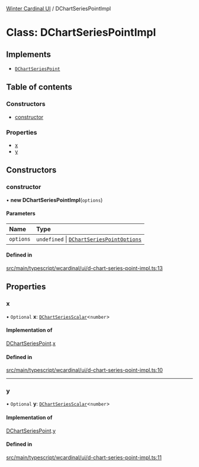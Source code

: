 [Winter Cardinal UI](../README.md) / DChartSeriesPointImpl

# Class: DChartSeriesPointImpl

## Implements

- [`DChartSeriesPoint`](../interfaces/DChartSeriesPoint.md)

## Table of contents

### Constructors

- [constructor](DChartSeriesPointImpl.md#constructor)

### Properties

- [x](DChartSeriesPointImpl.md#x)
- [y](DChartSeriesPointImpl.md#y)

## Constructors

### constructor

• **new DChartSeriesPointImpl**(`options`)

#### Parameters

| Name | Type |
| :------ | :------ |
| `options` | `undefined` \| [`DChartSeriesPointOptions`](../interfaces/DChartSeriesPointOptions.md) |

#### Defined in

[src/main/typescript/wcardinal/ui/d-chart-series-point-impl.ts:13](https://github.com/winter-cardinal/winter-cardinal-ui/blob/v0.154.0/src/main/typescript/wcardinal/ui/d-chart-series-point-impl.ts#L13)

## Properties

### x

• `Optional` **x**: [`DChartSeriesScalar`](../README.md#dchartseriesscalar)<`number`\>

#### Implementation of

[DChartSeriesPoint](../interfaces/DChartSeriesPoint.md).[x](../interfaces/DChartSeriesPoint.md#x)

#### Defined in

[src/main/typescript/wcardinal/ui/d-chart-series-point-impl.ts:10](https://github.com/winter-cardinal/winter-cardinal-ui/blob/v0.154.0/src/main/typescript/wcardinal/ui/d-chart-series-point-impl.ts#L10)

___

### y

• `Optional` **y**: [`DChartSeriesScalar`](../README.md#dchartseriesscalar)<`number`\>

#### Implementation of

[DChartSeriesPoint](../interfaces/DChartSeriesPoint.md).[y](../interfaces/DChartSeriesPoint.md#y)

#### Defined in

[src/main/typescript/wcardinal/ui/d-chart-series-point-impl.ts:11](https://github.com/winter-cardinal/winter-cardinal-ui/blob/v0.154.0/src/main/typescript/wcardinal/ui/d-chart-series-point-impl.ts#L11)
